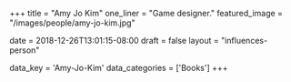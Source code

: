 +++
title = "Amy Jo Kim"
one_liner = "Game designer."
featured_image = "/images/people/amy-jo-kim.jpg"

date = 2018-12-26T13:01:15-08:00
draft = false
layout = "influences-person"

data_key = 'Amy-Jo-Kim'
data_categories = ['Books']
+++

